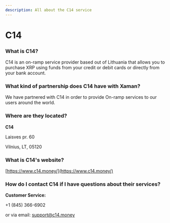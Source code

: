 ```yaml
---
description: All about the C14 service
---
```


# C14

### What is C14?

C14 is an on-ramp service provider based out of Lithuania that allows you to purchase XRP using funds from your credit or debit cards or directly from your bank account.

### What kind of partnership does C14 have with Xaman?

We have partnered with C14 in order to provide On-ramp services to our users around the world. &#x20;

### Where are they located?

**C14**

Laisves pr. 60

Vilnius, LT, 05120

### What is C14's website?

[https://www.c14.money/](https://www.c14.money/)

### How do I contact C14 if I have questions about their services?

**Customer Service:**

\+1 (845) 366-6902

or via email: support@c14.money

